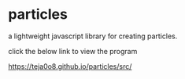 # particles
a lightweight javascript library for creating particles.

click the below link to view the program

<a href="https://teja0o8.github.io/particles/src/" target="_blank" >https://teja0o8.github.io/particles/src/</a>
